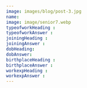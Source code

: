 ```yaml
---
image: images/blog/post-3.jpg
name: 
image: image/senior7.webp
typeofworkHeading : 
typeofworkAnswer : 
joiningHeading : 
joiningAnswer : 
dobHeading: 
dobAnswer:
birthplaceHeading :
birthplaceAnswer :
workexpHeading : 
workexpAnswer :  
---
```


##### 

###### 

#####

###### 

